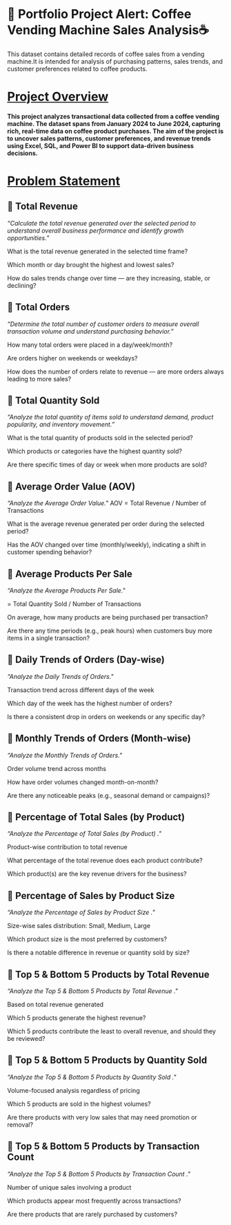 # 🚀 Portfolio Project Alert: Coffee Vending Machine Sales Analysis☕

This dataset contains detailed records of coffee sales from a vending machine.It is intended for analysis of purchasing patterns, sales trends, and customer preferences related to coffee products.

# <u> Project Overview </u>

#### This project analyzes transactional data collected from a coffee vending machine. The dataset spans from January 2024 to June 2024, capturing rich, real-time data on coffee product purchases. The aim of the project is to uncover sales patterns, customer preferences, and revenue trends using Excel, SQL, and Power BI to support data-driven business decisions.

# <u> Problem Statement </u>

## 📌 Total Revenue
*“Calculate the total revenue generated over the selected period to understand overall business performance and identify growth opportunities.”*

What is the total revenue generated in the selected time frame?

Which month or day brought the highest and lowest sales?

How do sales trends change over time — are they increasing, stable, or declining?

## 📌 Total Orders
*“Determine the total number of customer orders to measure overall transaction volume and understand purchasing behavior.”*

How many total orders were placed in a day/week/month?

Are orders higher on weekends or weekdays?

How does the number of orders relate to revenue — are more orders always leading to more sales?

## 📌 Total Quantity Sold
*“Analyze the total quantity of items sold to understand demand, product popularity, and inventory movement.”*

What is the total quantity of products sold in the selected period?

Which products or categories have the highest quantity sold?

Are there specific times of day or week when more products are sold?

## 📌 Average Order Value (AOV)
*“Analyze the Average Order Value."*
AOV = Total Revenue / Number of Transactions

What is the average revenue generated per order during the selected period?

Has the AOV changed over time (monthly/weekly), indicating a shift in customer spending behavior?

## 📌 Average Products Per Sale
*“Analyze the Average Products Per Sale."*

= Total Quantity Sold / Number of Transactions

On average, how many products are being purchased per transaction?

Are there any time periods (e.g., peak hours) when customers buy more items in a single transaction?

## 📌 Daily Trends of Orders (Day-wise)
*“Analyze the Daily Trends of Orders."*

Transaction trend across different days of the week

Which day of the week has the highest number of orders?

Is there a consistent drop in orders on weekends or any specific day?

## 📌 Monthly Trends of Orders (Month-wise)
*“Analyze the Monthly Trends of Orders."*

Order volume trend across months

How have order volumes changed month-on-month?

Are there any noticeable peaks (e.g., seasonal demand or campaigns)?

## 📌 Percentage of Total Sales (by Product)
*“Analyze the Percentage of Total Sales (by Product) ."*

Product-wise contribution to total revenue

What percentage of the total revenue does each product contribute?

Which product(s) are the key revenue drivers for the business?

## 📌 Percentage of Sales by Product Size
*“Analyze the Percentage of Sales by Product Size ."*

Size-wise sales distribution: Small, Medium, Large

Which product size is the most preferred by customers?

Is there a notable difference in revenue or quantity sold by size?

## 📌 Top 5 & Bottom 5 Products by Total Revenue
*“Analyze the Top 5 & Bottom 5 Products by Total Revenue ."*

Based on total revenue generated

Which 5 products generate the highest revenue?

Which 5 products contribute the least to overall revenue, and should they be reviewed?

## 📌  Top 5 & Bottom 5 Products by Quantity Sold
*“Analyze the Top 5 & Bottom 5 Products by Quantity Sold ."*

Volume-focused analysis regardless of pricing

Which 5 products are sold in the highest volumes?

Are there products with very low sales that may need promotion or removal?

## 📌 Top 5 & Bottom 5 Products by Transaction Count
*“Analyze the Top 5 & Bottom 5 Products by Transaction Count ."*

Number of unique sales involving a product

Which products appear most frequently across transactions?

Are there products that are rarely purchased by customers?
